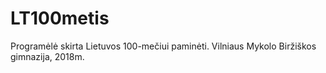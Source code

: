 # LT100metis
Programėlė skirta Lietuvos 100-mečiui paminėti.
Vilniaus Mykolo Biržiškos gimnazija, 2018m.
